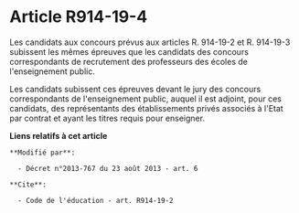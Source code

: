 # Article R914-19-4

Les candidats aux concours prévus aux articles R. 914-19-2 et R. 914-19-3 subissent les mêmes épreuves que les candidats des
concours correspondants de recrutement des professeurs des écoles de l'enseignement public. 

Les candidats subissent ces épreuves devant le jury des concours correspondants de l'enseignement public, auquel il est
adjoint, pour ces candidats, des représentants des établissements privés associés à l'Etat par contrat et ayant les titres
requis pour enseigner.

**Liens relatifs à cet article**

	**Modifié par**:

	  - Décret n°2013-767 du 23 août 2013 - art. 6

	**Cite**:

	  - Code de l'éducation - art. R914-19-2
